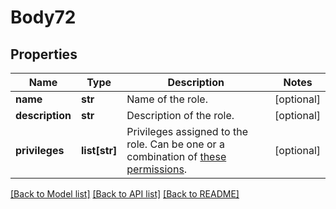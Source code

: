 # Body72

## Properties
Name | Type | Description | Notes
------------ | ------------- | ------------- | -------------
**name** | **str** | Name of the role. | [optional] 
**description** | **str** | Description of the role. | [optional] 
**privileges** | **list[str]** | Privileges assigned to the role. Can be one or a combination of [these permissions](https://marketplace.zoom.us/docs/api-reference/other-references/privileges). | [optional] 

[[Back to Model list]](../README.md#documentation-for-models) [[Back to API list]](../README.md#documentation-for-api-endpoints) [[Back to README]](../README.md)

